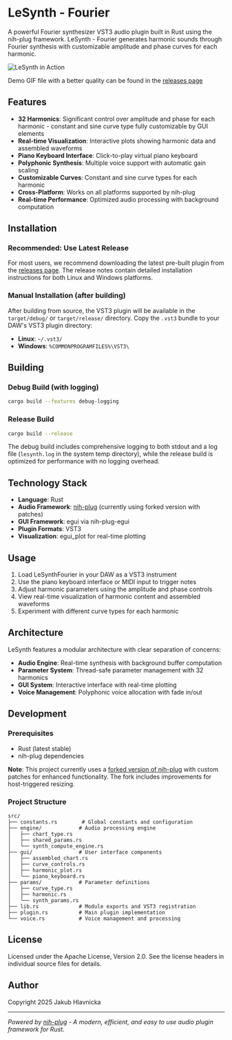 # LeSynth - Fourier

A powerful Fourier synthesizer VST3 audio plugin built in Rust using the nih-plug framework. LeSynth - Fourier generates harmonic sounds through Fourier synthesis with customizable amplitude and phase curves for each harmonic.

![LeSynth in Action](assets/lesynth-demo.gif)

Demo GIF file with a better quality can be found in the [releases page](https://github.com/hlavnjak/lesynth-fourier/releases/)

## Features

- **32 Harmonics**: Significant control over amplitude and phase for each harmonic - constant and sine curve type fully customizable by GUI elements 
- **Real-time Visualization**: Interactive plots showing harmonic data and assembled waveforms
- **Piano Keyboard Interface**: Click-to-play virtual piano keyboard
- **Polyphonic Synthesis**: Multiple voice support with automatic gain scaling
- **Customizable Curves**: Constant and sine curve types for each harmonic
- **Cross-Platform**: Works on all platforms supported by nih-plug
- **Real-time Performance**: Optimized audio processing with background computation

## Installation

### Recommended: Use Latest Release

For most users, we recommend downloading the latest pre-built plugin from the [releases page](https://github.com/hlavnjak/lesynth-fourier/releases/). The release notes contain detailed installation instructions for both Linux and Windows platforms.

### Manual Installation (after building)

After building from source, the VST3 plugin will be available in the `target/debug/` or `target/release/` directory. Copy the `.vst3` bundle to your DAW's VST3 plugin directory:

- **Linux**: `~/.vst3/`
- **Windows**: `%COMMONPROGRAMFILES%\VST3\`

## Building

### Debug Build (with logging)
```bash
cargo build --features debug-logging
```

### Release Build
```bash
cargo build --release
```

The debug build includes comprehensive logging to both stdout and a log file (`lesynth.log` in the system temp directory), while the release build is optimized for performance with no logging overhead.

## Technology Stack

- **Language**: Rust
- **Audio Framework**: [nih-plug](https://github.com/robbert-vdh/nih-plug) (currently using forked version with patches)
- **GUI Framework**: egui via nih-plug-egui
- **Plugin Formats**: VST3
- **Visualization**: egui_plot for real-time plotting

## Usage

1. Load LeSynthFourier in your DAW as a VST3 instrument
2. Use the piano keyboard interface or MIDI input to trigger notes
3. Adjust harmonic parameters using the amplitude and phase controls
4. View real-time visualization of harmonic content and assembled waveforms
5. Experiment with different curve types for each harmonic

## Architecture

LeSynth features a modular architecture with clear separation of concerns:

- **Audio Engine**: Real-time synthesis with background buffer computation
- **Parameter System**: Thread-safe parameter management with 32 harmonics
- **GUI System**: Interactive interface with real-time plotting
- **Voice Management**: Polyphonic voice allocation with fade in/out

## Development

### Prerequisites
- Rust (latest stable)
- nih-plug dependencies

**Note**: This project currently uses a [forked version of nih-plug](https://github.com/hlavnjak/nih-plug/) with custom patches for enhanced functionality. The fork includes improvements for host-triggered resizing. 
### Project Structure
```
src/
├── constants.rs        # Global constants and configuration
├── engine/            # Audio processing engine
│   ├── chart_type.rs
│   ├── shared_params.rs
│   └── synth_compute_engine.rs
├── gui/               # User interface components
│   ├── assembled_chart.rs
│   ├── curve_controls.rs
│   ├── harmonic_plot.rs
│   └── piano_keyboard.rs
├── params/            # Parameter definitions
│   ├── curve_type.rs
│   ├── harmonic.rs
│   └── synth_params.rs
├── lib.rs             # Module exports and VST3 registration
├── plugin.rs          # Main plugin implementation
└── voice.rs           # Voice management and processing
```

## License

Licensed under the Apache License, Version 2.0. See the license headers in individual source files for details.

## Author

Copyright 2025 Jakub Hlavnicka

---

*Powered by [nih-plug](https://github.com/robbert-vdh/nih-plug) - A modern, efficient, and easy to use audio plugin framework for Rust.*
